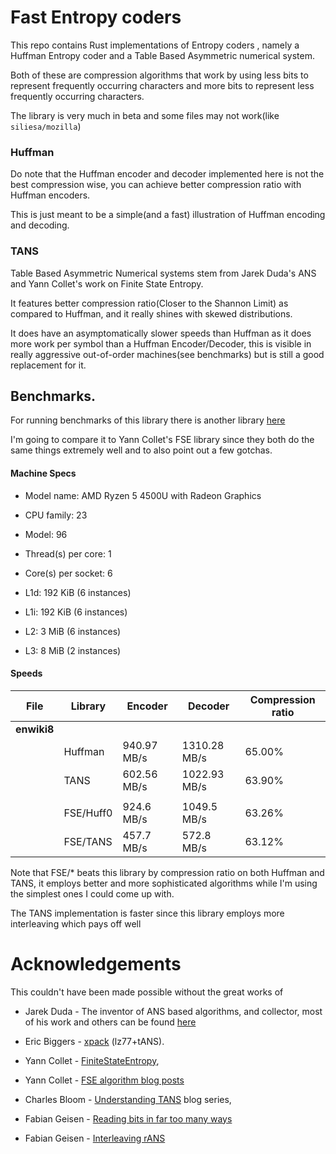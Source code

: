 # Fast Entropy coders
This repo contains Rust implementations of Entropy coders , namely a Huffman Entropy coder and 
a Table Based Asymmetric numerical system.

Both of these are compression algorithms that work by using less bits to represent frequently occurring 
characters and more bits to represent less frequently occurring characters.

The library is very much in beta  and some files may not work(like `siliesa/mozilla`)

### Huffman 

Do note that the Huffman encoder and decoder implemented here is not the best compression wise,
you can achieve better compression ratio with Huffman encoders.

This is just meant to be a simple(and a fast) illustration of Huffman encoding and decoding.

### TANS
Table Based Asymmetric Numerical systems stem from Jarek Duda's ANS and Yann Collet's work on Finite State Entropy.

It features better compression ratio(Closer to the Shannon Limit) as compared to Huffman, and it really shines with 
skewed distributions.

It does have an asymptomatically slower speeds than Huffman as it does more work per symbol than a Huffman Encoder/Decoder, 
this is visible in really aggressive out-of-order machines(see benchmarks) but is still a good replacement for it.



## Benchmarks.

For running benchmarks of this library there is another library [here](https://github.com/etemesi254/zcif_bin/tree/main)

I'm going to compare it to Yann Collet's FSE library since they both do the same things extremely well
and to also point out a few gotchas.

#### Machine Specs
- Model name:          AMD Ryzen 5 4500U with Radeon Graphics
- CPU family:          23
- Model:               96
- Thread(s) per core:  1
- Core(s) per socket:  6


- L1d:                   192 KiB (6 instances)
- L1i:                   192 KiB (6 instances)
- L2:                    3 MiB (6 instances)
- L3:                    8 MiB (2 instances)

#### Speeds 

| File        | Library   | Encoder      | Decoder      | Compression ratio |
|-------------|-----------|--------------|--------------|-------------------|
| **enwiki8** |
|             | Huffman   | 940.97 MB/s  | 1310.28 MB/s | 65.00%            |
|             | TANS      | 602.56 MB/s  | 1022.93 MB/s | 63.90%            |
||
|             | FSE/Huff0 | 924.6 MB/s   | 1049.5 MB/s  | 63.26%            |
|             | FSE/TANS  | 457.7 MB/s   | 572.8 MB/s   | 63.12%            |


Note that FSE/* beats this library by compression ratio on both Huffman and TANS, it employs better and more 
sophisticated algorithms while I'm using the simplest ones I could come up with.

The TANS implementation is faster since this library employs more interleaving which pays off well

# Acknowledgements

This couldn't have been made possible without the great works of 

- Jarek Duda - The inventor of ANS based algorithms, and collector, most of his
work and others can be found [here](https://encode.su/threads/2078-List-of-Asymmetric-Numeral-Systems-implementations)

- Eric Biggers - [xpack](https://github.com/ebiggers/xpack) (lz77+tANS).
- Yann Collet - [FiniteStateEntropy](https://github.com/Cyan4973/FiniteStateEntropy),
- Yann Collet - [FSE algorithm blog posts](http://fastcompression.blogspot.com/2013/12/finite-state-entropy-new-breed-of.html)
- Charles Bloom - [Understanding TANS](http://cbloomrants.blogspot.com/2014/01/1-30-14-understanding-ans-1.html) blog series,
- Fabian Geisen - [Reading bits in far too many ways](https://fgiesen.wordpress.com/2018/02/19/reading-bits-in-far-too-many-ways-part-1/)
- Fabian Geisen -  [Interleaving rANS](https://arxiv.org/abs/1402.3392)
